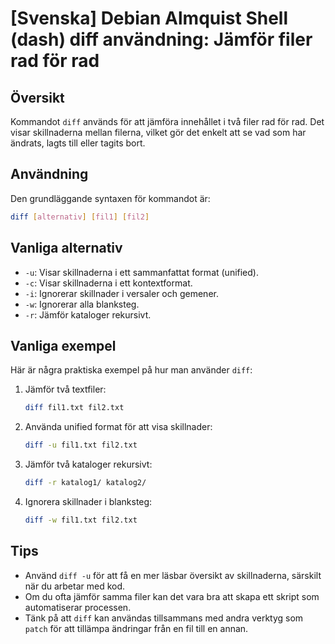 # [Svenska] Debian Almquist Shell (dash) diff användning: Jämför filer rad för rad

## Översikt
Kommandot `diff` används för att jämföra innehållet i två filer rad för rad. Det visar skillnaderna mellan filerna, vilket gör det enkelt att se vad som har ändrats, lagts till eller tagits bort.

## Användning
Den grundläggande syntaxen för kommandot är:

```bash
diff [alternativ] [fil1] [fil2]
```

## Vanliga alternativ
- `-u`: Visar skillnaderna i ett sammanfattat format (unified).
- `-c`: Visar skillnaderna i ett kontextformat.
- `-i`: Ignorerar skillnader i versaler och gemener.
- `-w`: Ignorerar alla blanksteg.
- `-r`: Jämför kataloger rekursivt.

## Vanliga exempel
Här är några praktiska exempel på hur man använder `diff`:

1. Jämför två textfiler:
   ```bash
   diff fil1.txt fil2.txt
   ```

2. Använda unified format för att visa skillnader:
   ```bash
   diff -u fil1.txt fil2.txt
   ```

3. Jämför två kataloger rekursivt:
   ```bash
   diff -r katalog1/ katalog2/
   ```

4. Ignorera skillnader i blanksteg:
   ```bash
   diff -w fil1.txt fil2.txt
   ```

## Tips
- Använd `diff -u` för att få en mer läsbar översikt av skillnaderna, särskilt när du arbetar med kod.
- Om du ofta jämför samma filer kan det vara bra att skapa ett skript som automatiserar processen.
- Tänk på att `diff` kan användas tillsammans med andra verktyg som `patch` för att tillämpa ändringar från en fil till en annan.
